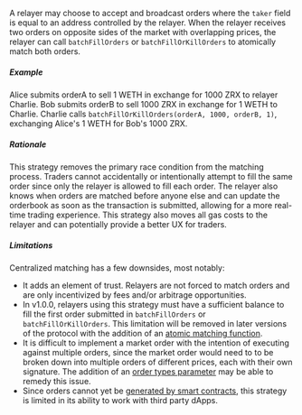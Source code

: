 A relayer may choose to accept and broadcast orders where the `taker` field is equal to an address controlled by the relayer. When the relayer receives two orders on opposite sides of the market with overlapping prices, the relayer can call `batchFillOrders` or `batchFillOrKillOrders` to atomically match both orders.

##### Example

Alice submits orderA to sell 1 WETH in exchange for 1000 ZRX to relayer Charlie. Bob submits orderB to sell 1000 ZRX in exchange for 1 WETH to Charlie. Charlie calls `batchFillOrKillOrders(orderA, 1000, orderB, 1)`, exchanging Alice's 1 WETH for Bob's 1000 ZRX.

##### Rationale

This strategy removes the primary race condition from the matching process. Traders cannot accidentally or intentionally attempt to fill the same order since only the relayer is allowed to fill each order. The relayer also knows when orders are matched before anyone else and can update the orderbook as soon as the transaction is submitted, allowing for a more real-time trading experience. This strategy also moves all gas costs to the relayer and can potentially provide a better UX for traders.

##### Limitations

Centralized matching has a few downsides, most notably:

* It adds an element of trust. Relayers are not forced to match orders and are only incentivized by fees and/or arbitrage opportunities.
* In v1.0.0, relayers using this strategy must have a sufficient balance to fill the first order submitted in `batchFillOrders` or `batchFillOrKillOrders`. This limitation will be removed in later versions of the protocol with the addition of an [atomic matching function](https://github.com/0xProject/ZEIPs/issues/2).
* It is difficult to implement a market order with the intention of executing against multiple orders, since the market order would need to to be broken down into multiple orders of different prices, each with their own signature. The addition of an [order types parameter](https://github.com/0xProject/ZEIPs/issues/4) may be able to remedy this issue.
* Since orders cannot yet be [generated by smart contracts](https://github.com/0xProject/ZEIPs/issues/1), this strategy is limited in its ability to work with third party dApps.
